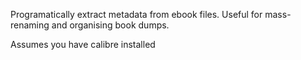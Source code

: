 Programatically extract metadata from ebook files.  Useful for mass-renaming
and organising book dumps.

Assumes you have calibre installed
